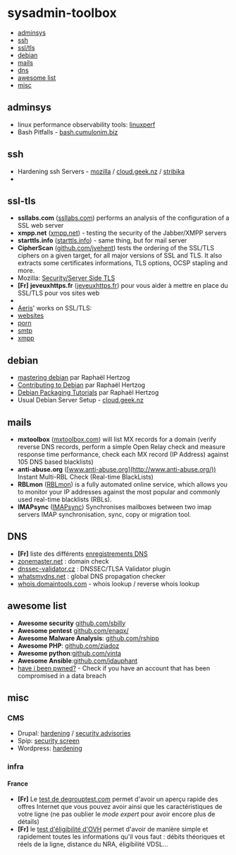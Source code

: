 # sysadmin-toolbox

- [adminsys](#adminsys)
- [ssh](#ssh)
- [ssl/tls](#ssl-tls)
- [debian](#debian)
- [mails](#mails)
- [dns](#dns)
- [awesome list](#awesome-list)
- [misc](#misc)

## adminsys

* linux performance observability tools: [linuxperf](http://www.brendangregg.com/linuxperf.html)
* Bash Pitfalls - [bash.cumulonim.biz](http://bash.cumulonim.biz/BashPitfalls.html)

## ssh

*  Hardening ssh Servers - [mozilla](https://wiki.mozilla.org/Security/Guidelines/OpenSSH#OpenSSH_server) / [cloud.geek.nz](http://feeding.cloud.geek.nz/posts/hardening-ssh-servers/) / [stribika](http://stribika.github.io/2015/01/04/secure-secure-shell.html)
*  
## ssl-tls

* **ssllabs.com** ([ssllabs.com](https://www.ssllabs.com/)) performs an analysis of the configuration of a SSL web server
* **xmpp.net** ([xmpp.net](https://xmpp.net/)) - testing the security of the Jabber/XMPP servers
* **starttls.info** ([starttls.info](https://starttls.info)) - same thing, but for mail server
* **CipherScan** ([github.com/jvehent](https://github.com/jvehent/cipherscan)) tests the ordering of the SSL/TLS ciphers on a given target, for all major versions of SSL and TLS. It also extracts some certificates informations, TLS options, OCSP stapling and more.
* Mozilla: [Security/Server Side TLS](https://wiki.mozilla.org/Security/Server_Side_TLS)
* **[Fr]** **jeveuxhttps.fr** ([jeveuxhttps.fr](https://www.jeveuxhttps.fr)) pour vous aider à mettre en place du SSL/TLS pour vos sites web
*
* [Aeris](https://imirhil.fr)' works on SSL/TLS:
 * [websites](https://imirhil.fr/tls/)
 * [porn](https://imirhil.fr/tls/porn.html)
 * [smtp](https://imirhil.fr/tls/smtp.html)
 * [xmpp](https://imirhil.fr/tls/xmpp.html)

## debian

* [mastering debian](https://raphaelhertzog.com/mastering-debian/) par Raphaël Hertzog
* [Contributing to Debian](https://raphaelhertzog.com/contributing-to-debian/) par Raphaël Hertzog
* [Debian Packaging Tutorials](https://raphaelhertzog.com/debian-packaging/) par  Raphaël Hertzog
* Usual Debian Server Setup - [cloud.geek.nz](http://feeding.cloud.geek.nz/posts/usual-server-setup/)

## mails

* **mxtoolbox** ([mxtoolbox.com](http://mxtoolbox.com/)) will list MX records for a domain (verify reverse DNS records, perform a simple Open Relay check and measure response time performance, check each MX record (IP Address) against 105 DNS based blacklists)
* **anti-abuse.org** ([www.anti-abuse.org](http://www.anti-abuse.org/)) Instant Multi-RBL Check (Real-time BlackLists)
 * **RBLmon** ([RBLmon](http://www.rblmon.com/)) is a fully automated online service, which allows you to monitor your IP addresses against the most popular and commonly used real-time blacklists (RBLs).
* **IMAPsync** ([IMAPsync](https://github.com/imapsync/imapsync)) Synchronises mailboxes between two imap servers IMAP synchronisation, sync, copy or migration tool.

## DNS

* **[Fr]** liste des différents [enregistrements DNS](http://fr.wikipedia.org/wiki/Liste_des_enregistrements_DNS)
* [zonemaster.net](http://zonemaster.net) : domain check
* [dnssec-validator.cz](https://www.dnssec-validator.cz/) : DNSSEC/TLSA Validator plugin
* [whatsmydns.net](https://www.whatsmydns.net) : global DNS propagation checker
* [whois.domaintools.com](http://whois.domaintools.com/) - whois lookup / reverse whois lookup

## awesome list

* **Awesome security** [github.com/sbilly](https://github.com/sbilly/awesome-security)
* **Awesome pentest** [github.com/enaqx/](https://github.com/enaqx/awesome-pentest)
* **Awesome Malware Analysis**: [github.com/rshipp](https://github.com/rshipp/awesome-malware-analysis)
* **Awesome PHP**: [github.com/ziadoz](https://github.com/ziadoz/awesome-php)
* **Awesome python**:[github.com/vinta](https://github.com/vinta/awesome-python)
* **Awesome Ansible**:[github.com/jdauphant](https://github.com/jdauphant/awesome-ansible)
* [have i been pwned?](https://haveibeenpwned.com/) - Check if you have an account that has been compromised in a data breach


## misc

### CMS

* Drupal: [hardening](https://www.drupal.org/security/secure-configuration) / [security advisories](https://www.drupal.org/security)
* Spip: [security screen](http://www.spip.net/en_article4201.html)
* Wordpress: [hardening](http://codex.wordpress.org/Hardening_WordPress)


### infra

#### France

* **[Fr]** Le [test de degrouptest.com](http://www.degrouptest.com) permet d'avoir un aperçu rapide des offres Internet que vous pouvez avoir ainsi que les caractéristiques de votre ligne (ne pas oublier le *mode expert* pour avoir encore plus de détails)
* **[Fr]** le [test d'éligibilité d'OVH](http://www.ovhtelecom.fr/adsl/eligibilite.xml) permet d'avoir de manière simple et rapidement toutes les informations qu'il vous faut : débits théoriques et réels de la ligne, distance du NRA, éligibilité VDSL...
